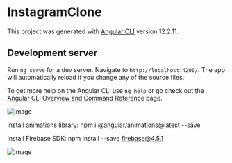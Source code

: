 # InstagramClone

This project was generated with [Angular CLI](https://github.com/angular/angular-cli) version 12.2.11.

## Development server

Run `ng serve` for a dev server. Navigate to `http://localhost:4200/`. The app will automatically reload if you change any of the source files.

To get more help on the Angular CLI use `ng help` or go check out the [Angular CLI Overview and Command Reference](https://angular.io/cli) page.

![image](https://user-images.githubusercontent.com/51513403/146649000-6405a95b-371d-46d0-9761-4121bc02d002.png)

Install animations library:
npm i @angular/animations@latest --save

Install Firebase SDK:
npm install --save firebase@4.5.1 

![image](https://user-images.githubusercontent.com/51513403/147978305-48dbcd9b-9036-475a-ab52-08d915b69e8b.png)
